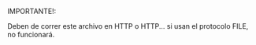 IMPORTANTE!:

Deben de correr este archivo en HTTP o HTTP... si usan el protocolo FILE, no funcionará.